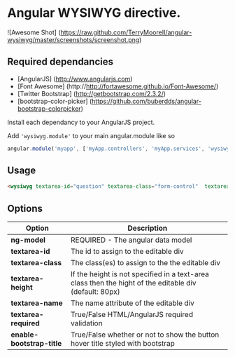 
Angular WYSIWYG directive.
===========================


![Awesome Shot] (https://raw.github.com/TerryMooreII/angular-wysiwyg/master/screenshots/screenshot.png)



Required dependancies
-----------------------
* [AngularJS] (http://www.angularjs.com) 
* [Font Awesome] (http://http://fortawesome.github.io/Font-Awesome/)
* [Twitter Bootstrap] (http://getbootstrap.com/2.3.2/)
* [bootstrap-color-picker] (https://github.com/buberdds/angular-bootstrap-colorpicker)

Install each dependancy to your AngularJS project.

Add `'wysiwyg.module'` to your main angular.module like so
```javascript
angular.module('myapp', ['myApp.controllers', 'myApp.services', 'wysiwyg.module']);
````


Usage
------------
```html
<wysiwyg textarea-id="question" textarea-class="form-control"  textarea-height="80px" textarea-name="textareaQuestion" textarea-required ng-model="yourModel.model" enable-bootstrap-title="true"></wysiwyg>
```
Options
-----------

Option|Description
---------------------|---------------
**ng-model**		 | 			REQUIRED - The angular data model
**textarea-id** 	 |			The id to assign to the editable div
**textarea-class**	 |			The class(es) to assign to the the editable div
**textarea-height**	 |			If the height is not specified in a text-area class then the hight of the editable div (default: 80px)
**textarea-name**	 |			The name attribute of the editable div 
**textarea-required**|			True/False HTML/AngularJS required validation
**enable-bootstrap-title**|		True/False whether or not to show the button hover title styled with bootstrap	





